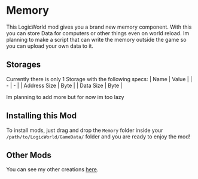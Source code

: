 # Memory
This LogicWorld mod gives you a brand new memory component. With this you can store Data for computers or other things even on world reload. Im planning to make a script that can write the memory outside the game so you can upload your own data to it.

## Storages
Currently there is only 1 Storage with the following specs:
| Name | Value |
| - | - |
| Address Size | Byte |
| Data Size | Byte |

Im planning to add more but for now im too lazy

## Installing this Mod
To install mods, just drag and drop the `Memory` folder inside your `/path/to/LogicWorld/GameData/` folder and you are ready to enjoy the mod!

## Other Mods
You can see my other creations [here](https://github.com/fluffeliger/LogicworldMods).